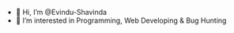 - 👋 Hi, I’m @Evindu-Shavinda
- 👀 I’m interested in Programming, Web Developing & Bug Hunting

<!---
Evindu-Shavinda/Evindu-Shavinda is a ✨ special ✨ repository because its `README.md` (this file) appears on your GitHub profile.
You can click the Preview link to take a look at your changes.
--->
